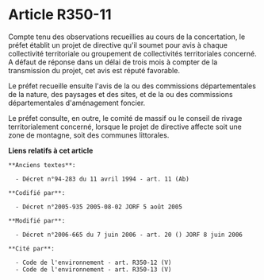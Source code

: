 # Article R350-11

Compte tenu des observations recueillies au cours de la concertation, le préfet établit un projet de directive qu'il soumet
pour avis à chaque collectivité territoriale ou groupement de collectivités territoriales concerné. A défaut de réponse dans
un délai de trois mois à compter de la transmission du projet, cet avis est réputé favorable.

Le préfet recueille ensuite l'avis de la ou des commissions départementales de la nature, des paysages et des sites, et de la
ou des commissions départementales d'aménagement foncier.

Le préfet consulte, en outre, le comité de massif ou le conseil de rivage territorialement concerné, lorsque le projet de
directive affecte soit une zone de montagne, soit des communes littorales.

**Liens relatifs à cet article**

	**Anciens textes**:

	  - Décret n°94-283 du 11 avril 1994 - art. 11 (Ab)

	**Codifié par**:

	  - Décret n°2005-935 2005-08-02 JORF 5 août 2005

	**Modifié par**:

	  - Décret n°2006-665 du 7 juin 2006 - art. 20 () JORF 8 juin 2006

	**Cité par**:

	  - Code de l'environnement - art. R350-12 (V)
	  - Code de l'environnement - art. R350-13 (V)
